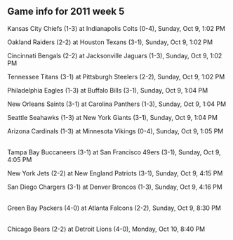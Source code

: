 ## Game info for 2011 week 5
Kansas City Chiefs (1-3) at Indianapolis Colts (0-4), Sunday, Oct 9, 1:02 PM

Oakland Raiders (2-2) at Houston Texans (3-1), Sunday, Oct 9, 1:02 PM

Cincinnati Bengals (2-2) at Jacksonville Jaguars (1-3), Sunday, Oct 9, 1:02 PM

Tennessee Titans (3-1) at Pittsburgh Steelers (2-2), Sunday, Oct 9, 1:02 PM

Philadelphia Eagles (1-3) at Buffalo Bills (3-1), Sunday, Oct 9, 1:04 PM

New Orleans Saints (3-1) at Carolina Panthers (1-3), Sunday, Oct 9, 1:04 PM

Seattle Seahawks (1-3) at New York Giants (3-1), Sunday, Oct 9, 1:04 PM

Arizona Cardinals (1-3) at Minnesota Vikings (0-4), Sunday, Oct 9, 1:05 PM

<br/>Tampa Bay Buccaneers (3-1) at San Francisco 49ers (3-1), Sunday, Oct 9, 4:05 PM

New York Jets (2-2) at New England Patriots (3-1), Sunday, Oct 9, 4:15 PM

San Diego Chargers (3-1) at Denver Broncos (1-3), Sunday, Oct 9, 4:16 PM

<br/>Green Bay Packers (4-0) at Atlanta Falcons (2-2), Sunday, Oct 9, 8:30 PM

<br/>Chicago Bears (2-2) at Detroit Lions (4-0), Monday, Oct 10, 8:40 PM

